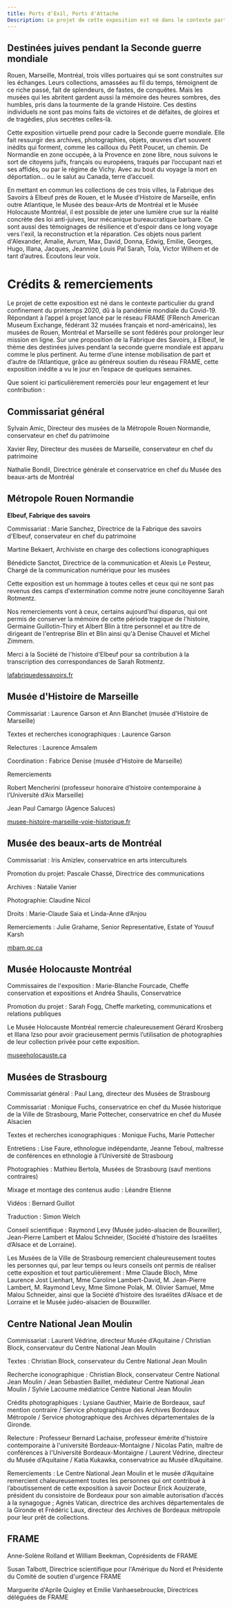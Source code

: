 ```yaml
---
title: Ports d'Exil, Ports d'Attache
Description: Le projet de cette exposition est né dans le contexte particulier du grand confinement du printemps 2020, dû à la pandémie mondiale du Covid-19. Répondant à l’appel à projet lancé par le réseau FRAME, les musées de Rouen, Montréal et Marseille se sont fédérés pour prolonger leur mission en ligne.
---
```


## Destinées juives pendant la Seconde guerre mondiale

Rouen, Marseille, Montréal, trois villes portuaires qui se sont construites sur les échanges. Leurs collections, amassées au fil du temps, témoignent de ce riche passé, fait de splendeurs, de fastes, de conquêtes. Mais les musées qui les abritent gardent aussi la mémoire des heures sombres, des humbles, pris dans la tourmente de la grande Histoire. Ces destins individuels ne sont pas moins faits de victoires et de défaites, de gloires et de tragédies, plus secrètes celles-là.

Cette exposition virtuelle prend pour cadre la Seconde guerre mondiale. Elle fait ressurgir des archives, photographies, objets, œuvres d’art souvent inédits qui forment, comme les cailloux du Petit Poucet, un chemin. De Normandie en zone occupée, à la Provence en zone libre, nous suivons le sort de citoyens juifs, français ou européens, traqués par l’occupant nazi et ses affidés, ou par le régime de Vichy. Avec au bout du voyage la mort en déportation... ou le salut au Canada, terre d’accueil.

En mettant en commun les collections de ces trois villes, la Fabrique des Savoirs à Elbeuf près de Rouen, et le Musée d’Histoire de Marseille, enfin outre Atlantique, le Musée des beaux-Arts de Montréal et le Musée Holocauste Montréal, il est possible de jeter une lumière crue sur la réalité concrète des loi anti-juives,  leur mécanique bureaucratique barbare. Ce sont aussi des témoignages de résilience et d'espoir dans ce long voyage vers l'exil, la reconstruction et la réparation.  Ces objets nous parlent d'Alexander, Amalie, Avrum, Max, David, Donna, Edwig, Emilie, Georges, Hugo, Illana, Jacques, Jeannine Louis Pal Sarah, Tola, Victor Wilhem et de tant d’autres. Écoutons leur voix.

# Crédits & remerciements

Le projet de cette exposition est né dans le contexte particulier du grand confinement du printemps 2020, dû à la pandémie mondiale du Covid-19. Répondant à l’appel à projet lancé par le réseau FRAME (FRench American Museum Exchange, fédérant 32 musées français et nord-américains), les musées de Rouen, Montréal et Marseille se sont fédérés pour prolonger leur mission en ligne. Sur une proposition de la Fabrique des Savoirs, à Elbeuf, le thème des destinées juives pendant la seconde guerre mondiale est apparu comme le plus pertinent. Au terme d’une intense mobilisation de part et d’autre de l’Atlantique, grâce au généreux soutien du réseau FRAME, cette exposition inédite a vu le jour en l’espace de quelques semaines.

Que soient ici particulièrement remerciés pour leur engagement et leur contribution :

## Commissariat général

Sylvain Amic, Directeur des musées de la Métropole Rouen Normandie, conservateur en chef du patrimoine

Xavier Rey, Directeur des musées de Marseille, conservateur en chef du patrimoine

Nathalie Bondil, Directrice générale et conservatrice en chef du Musée des beaux-arts de Montréal

## Métropole Rouen Normandie

**Elbeuf, Fabrique des savoirs**

Commissariat : Marie Sanchez, Directrice de la Fabrique des savoirs d'Elbeuf, conservateur en chef du patrimoine

Martine Bekaert, Archiviste en charge des collections iconographiques

Bénédicte Sanctot, Directrice de la communication et Alexis Le Pesteur, Chargé de la communication numérique pour les musées

Cette exposition est un hommage à toutes celles et ceux qui ne sont pas revenus des camps d'extermination comme notre jeune concitoyenne Sarah Rotmentz.

Nos remerciements vont à ceux, certains aujourd'hui disparus, qui ont permis de conserver la mémoire de cette période tragique de l'histoire, Germaine Guillotin-Thiry et  Albert Blin à titre personnel et au titre de dirigeant de l'entreprise Blin et Blin ainsi qu'à Denise Chauvel et Michel Zimmern.

Merci à la Société de l'histoire d'Elbeuf pour sa contribution à la transcription des correspondances de Sarah Rotmentz.

[lafabriquedessavoirs.fr](https://lafabriquedessavoirs.fr)

## Musée d'Histoire de Marseille

Commissariat : Laurence Garson et Ann Blanchet (musée d'Histoire de Marseille)

Textes et recherches iconographiques : Laurence Garson

Relectures : Laurence Amsalem

Coordination : Fabrice Denise (musée d'Histoire de Marseille)

Remerciements

Robert Mencherini (professeur honoraire d’histoire contemporaine à l’Université d’Aix Marseille)

Jean Paul Camargo (Agence Saluces)

[musee-histoire-marseille-voie-historique.fr](https://www.musee-histoire-marseille-voie-historique.fr)

## Musée des beaux-arts de Montréal

Commissariat : Iris Amizlev, conservatrice en arts interculturels

Promotion du projet: Pascale Chassé, Directrice des communications

Archives : Natalie Vanier

Photographie: Claudine Nicol

Droits : Marie-Claude Saia et Linda-Anne d’Anjou

Remerciements : Julie Grahame, Senior Representative, Estate of Yousuf Karsh

[mbam.qc.ca](https://www.mbam.qc.ca)

## Musée Holocauste Montréal

Commissaires de l'exposition : Marie-Blanche Fourcade, Cheffe conservation et expositions et Andréa Shaulis, Conservatrice

Promotion du projet : Sarah Fogg, Cheffe marketing, communications et relations publiques

Le Musée Holocauste Montréal remercie chaleureusement Gérard Krosberg et Illana Izso pour avoir gracieusement permis l’utilisation de photographies de leur collection privée pour cette exposition.

[museeholocauste.ca](https://museeholocauste.ca)

## Musées de Strasbourg

Commissariat général : Paul Lang, directeur des Musées de Strasbourg

Commissariat : Monique Fuchs, conservatrice en chef du Musée historique de la Ville de Strasbourg, Marie Pottecher, conservatrice en chef du Musée Alsacien

Textes et recherches iconographiques : Monique Fuchs, Marie Pottecher

Entretiens : Lise Faure, ethnologue indépendante, Jeanne Teboul, maîtresse de conférences en ethnologie à l’Université de Strasbourg

Photographies : Mathieu Bertola, Musées de Strasbourg (sauf mentions contraires)

Mixage et montage des contenus audio : Léandre Etienne

Vidéos : Bernard Guillot

Traduction : Simon Welch

Conseil scientifique : Raymond Levy (Musée judéo-alsacien de Bouxwiller), Jean-Pierre Lambert et Malou Schneider, (Société d’histoire des Israélites d’Alsace et de Lorraine).

Les Musées de la Ville de Strasbourg remercient chaleureusement toutes les personnes qui, par leur temps ou leurs conseils ont permis de réaliser cette exposition et tout particulièrement : Mme Claude Bloch, Mme Laurence Jost Lienhart, Mme Caroline Lambert-David, M. Jean-Pierre Lambert, M. Raymond Levy, Mme Simone Polak, M. Olivier Samuel, Mme Malou Schneider, ainsi que la Société d’histoire des Israélites d’Alsace et de Lorraine et le Musée judéo-alsacien de Bouxwiller.

## Centre National Jean Moulin

Commissariat : Laurent Védrine, directeur Musée d’Aquitaine / Christian Block, conservateur du Centre National Jean Moulin

Textes : Christian Block, conservateur du Centre National Jean Moulin

Recherche iconographique : Christian Block, conservateur Centre National Jean Moulin /
Jean Sébastien Baillet, médiateur Centre National Jean Moulin / Sylvie Lacoume médiatrice
Centre National Jean Moulin

Crédits photographiques : Lysiane Gauthier, Mairie de Bordeaux, sauf mention contraire / Service photographique des Archives Bordeaux Métropole / Service photographique des Archives départementales de la Gironde.

Relecture : Professeur Bernard Lachaise, professeur émérite d&#39;histoire contemporaine à l'université Bordeaux-Montaigne / Nicolas Patin, maître de conférences à l'Université Bordeaux-Montaigne / Laurent Védrine, directeur du Musée d’Aquitaine / Katia Kukawka, conservatrice au Musée d’Aquitaine.

Remerciements : Le Centre National Jean Moulin et le musée d’Aquitaine remercient chaleureusement toutes les personnes qui ont contribué à l’aboutissement de cette exposition à savoir Docteur Erick Aouizerate, président du consistoire de Bordeaux pour son aimable autorisation d’accès à la synagogue ; Agnès Vatican, directrice des archives départementales de la Gironde et Frédéric Laux, directeur des Archives de Bordeaux métropole pour leur prêt de collections.

## FRAME

Anne-Solène Rolland et William Beekman, Coprésidents de FRAME

Susan Talbott, Directrice scientifique pour l'Amérique du Nord et Présidente du Comité de soutien d'urgence FRAME

Marguerite d'Aprile Quigley et Emilie Vanhaesebroucke, Directrices déléguées de FRAME